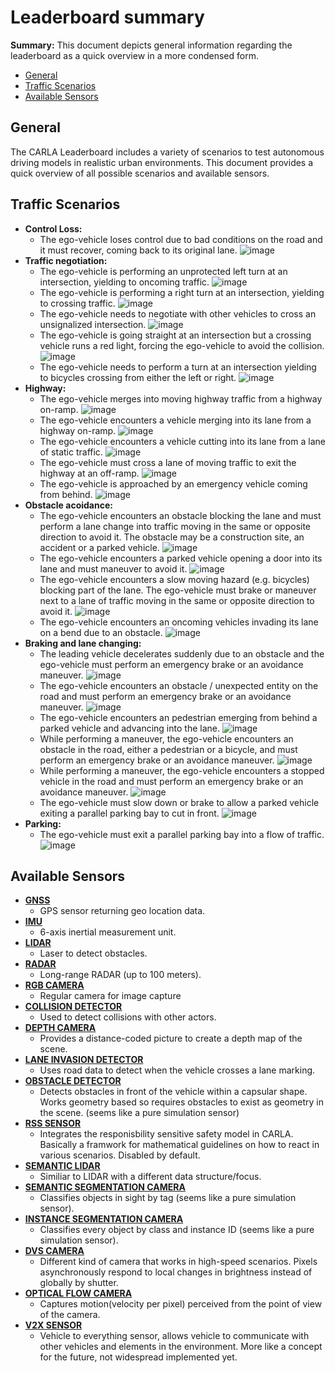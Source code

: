 # Leaderboard summary

**Summary:** This document depicts general information regarding the leaderboard as a quick overview in a more condensed form.

 - [General](#general)
 - [Traffic Scenarios](#traffic-scenarios)
 - [Available Sensors](#available-sensors)


## General

The CARLA Leaderboard includes a variety of scenarios to test autonomous driving models in realistic urban environments. This document provides a quick overview of all possible scenarios and available sensors.

## Traffic Scenarios

- **Control Loss:**
  - The ego-vehicle loses control due to bad conditions on the road and it must recover, coming back to its original lane.
    ![image](https://leaderboard.carla.org/assets/images/TR01.png)
- **Traffic negotiation:**
  - The ego-vehicle is performing an unprotected left turn at an intersection, yielding to oncoming traffic.
    ![image](https://leaderboard.carla.org/assets/images/TR08.png)
  - The ego-vehicle is performing a right turn at an intersection, yielding to crossing traffic.
    ![image](https://leaderboard.carla.org/assets/images/TR09.png)
  - The ego-vehicle needs to negotiate with other vehicles to cross an unsignalized intersection.
    ![image](https://leaderboard.carla.org/assets/images/TR10.png)
  - The ego-vehicle is going straight at an intersection but a crossing vehicle runs a red light, forcing the ego-vehicle to avoid the collision.
    ![image](https://leaderboard.carla.org/assets/images/TR07.png)
  - The ego-vehicle needs to perform a turn at an intersection yielding to bicycles crossing from either the left or right.
    ![image](https://leaderboard.carla.org/assets/images/TR13.png)
- **Highway:**
  - The ego-vehicle merges into moving highway traffic from a highway on-ramp.
    ![image](https://leaderboard.carla.org/assets/images/TR18.png)
  - The ego-vehicle encounters a vehicle merging into its lane from a highway on-ramp.
    ![image](https://leaderboard.carla.org/assets/images/TR19.png)
  - The ego-vehicle encounters a vehicle cutting into its lane from a lane of static traffic.
    ![image](https://leaderboard.carla.org/assets/images/TR20.png)
  - The ego-vehicle must cross a lane of moving traffic to exit the highway at an off-ramp.
    ![image](https://leaderboard.carla.org/assets/images/TR21.png)
  - The ego-vehicle is approached by an emergency vehicle coming from behind.
    ![image](https://leaderboard.carla.org/assets/images/TR23.png)
- **Obstacle acoidance:**
  - The ego-vehicle encounters an obstacle blocking the lane and must perform a lane change into traffic moving in the same or opposite direction to avoid it. The obstacle may be a construction site, an accident or a parked vehicle.
    ![image](https://leaderboard.carla.org/assets/images/TR14.png)
  - The ego-vehicle encounters a parked vehicle opening a door into its lane and must maneuver to avoid it.
    ![image](https://leaderboard.carla.org/assets/images/TR15.png)
  - The ego-vehicle encounters a slow moving hazard (e.g. bicycles) blocking part of the lane. The ego-vehicle must brake or maneuver next to a lane of traffic moving in the same or opposite direction to avoid it.
    ![image](https://leaderboard.carla.org/assets/images/TR16.png)
  - The ego-vehicle encounters an oncoming vehicles invading its lane on a bend due to an obstacle.
    ![image](https://leaderboard.carla.org/assets/images/TR22.png)
- **Braking and lane changing:**
  - The leading vehicle decelerates suddenly due to an obstacle and the ego-vehicle must perform an emergency brake or an avoidance maneuver.
    ![image](https://leaderboard.carla.org/assets/images/TR02.png)
  - The ego-vehicle encounters an obstacle / unexpected entity on the road and must perform an emergency brake or an avoidance maneuver.
    ![image](https://leaderboard.carla.org/assets/images/TR03.png)
  - The ego-vehicle encounters an pedestrian emerging from behind a parked vehicle and advancing into the lane.
    ![image](https://leaderboard.carla.org/assets/images/TR17.png)
  - While performing a maneuver, the ego-vehicle encounters an obstacle in the road, either a pedestrian or a bicycle, and must perform an emergency brake or an avoidance maneuver.
    ![image](https://leaderboard.carla.org/assets/images/TR04.png)
  - While performing a maneuver, the ego-vehicle encounters a stopped vehicle in the road and must perform an emergency brake or an avoidance maneuver.
    ![image](https://leaderboard.carla.org/assets/images/TR19a.png)
  - The ego-vehicle must slow down or brake to allow a parked vehicle exiting a parallel parking bay to cut in front.
    ![image](https://leaderboard.carla.org/assets/images/TR12.png)
- **Parking:**
  - The ego-vehicle must exit a parallel parking bay into a flow of traffic.
    ![image](https://leaderboard.carla.org/assets/images/TR11.png)

## Available Sensors

  - **[GNSS](https://carla.readthedocs.io/en/latest/ref_sensors/#gnss-sensor)**
    - GPS sensor returning geo location data.
  - **[IMU](https://carla.readthedocs.io/en/latest/ref_sensors/#imu-sensor)**
    - 6-axis inertial measurement unit.
  - **[LIDAR](https://carla.readthedocs.io/en/latest/ref_sensors/#lidar-sensor)**
    - Laser to detect obstacles.
  - **[RADAR](https://carla.readthedocs.io/en/latest/ref_sensors/#radar-sensor)**
    - Long-range RADAR (up to 100 meters).
  - **[RGB CAMERA](https://carla.readthedocs.io/en/latest/ref_sensors/#rgb-camera)**
    - Regular camera for image capture
  - **[COLLISION DETECTOR](https://carla.readthedocs.io/en/latest/ref_sensors/#collision-detector)**
    - Used to detect collisions with other actors.
  - **[DEPTH CAMERA](https://carla.readthedocs.io/en/latest/ref_sensors/#depth-camera)**
    - Provides a distance-coded picture to create a depth map of the scene.
  - **[LANE INVASION DETECTOR](https://carla.readthedocs.io/en/latest/ref_sensors/#lane-invasion-detector)**
    - Uses road data to detect when the vehicle crosses a lane marking.
  - **[OBSTACLE DETECTOR](https://carla.readthedocs.io/en/latest/ref_sensors/#obstacle-detector)**
    - Detects obstacles in front of the vehicle within a capsular shape. Works geometry based so requires obstacles to exist as geometry in the scene. (seems like a pure simulation sensor)
  - **[RSS SENSOR](https://carla.readthedocs.io/en/latest/ref_sensors/#rss-sensor)**
    - Integrates the responisbility sensitive safety model in CARLA. Basically a framwork for mathematical guidelines on how to react in various scenarios. Disabled by default.
  - **[SEMANTIC LIDAR](https://carla.readthedocs.io/en/latest/ref_sensors/#semantic-lidar-sensor)**
    - Similiar to LIDAR with a different data structure/focus.
  - **[SEMANTIC SEGMENTATION CAMERA](https://carla.readthedocs.io/en/latest/ref_sensors/#semantic-segmentation-camera)**
    - Classifies objects in sight by tag (seems like a pure simulation sensor).
  - **[INSTANCE SEGMENTATION CAMERA](https://carla.readthedocs.io/en/latest/ref_sensors/#instance-segmentation-camera)**
    - Classifies every object by class and instance ID (seems like a pure simulation sensor).
  - **[DVS CAMERA](https://carla.readthedocs.io/en/latest/ref_sensors/#dvs-camera)**
    - Different kind of camera that works in high-speed scenarios. Pixels asynchronously respond to local changes in brightness instead of globally by shutter.
  - **[OPTICAL FLOW CAMERA](https://carla.readthedocs.io/en/latest/ref_sensors/#optical-flow-camera)**
    - Captures motion(velocity per pixel) perceived from the point of view of the camera.
  - **[V2X SENSOR](https://carla.readthedocs.io/en/latest/ref_sensors/#v2x-sensor)**
    - Vehicle to everything sensor, allows vehicle to communicate with other vehicles and elements in the environment. More like a concept for the future, not widespread implemented yet.
